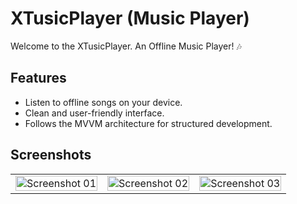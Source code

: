 
# XTusicPlayer (Music Player)

Welcome to the XTusicPlayer. An Offline Music Player! 🎶

## Features

- Listen to offline songs on your device.
- Clean and user-friendly interface.
- Follows the MVVM architecture for structured development.


## Screenshots


<table>
    <tr>
        <td><img src="https://github.com/amishsxt/XTusic-Player/assets/93335461/eb2fc68a-3c55-4085-9d52-dfd2663e8925.png" alt="Screenshot 01" width="100%"></td>
        <td><img src="https://github.com/amishsxt/XTusic-Player/assets/93335461/844e03b4-1b45-4a2d-b598-739959ff28d1.png" alt="Screenshot 02" width="100%"></td>
        <td><img src="https://github.com/amishsxt/XTusic-Player/assets/93335461/9cc0b87e-ceb0-46a3-b835-3f06aa6b3bc6.png" alt="Screenshot 03" width="100%"></td>
    </tr>
</table>






